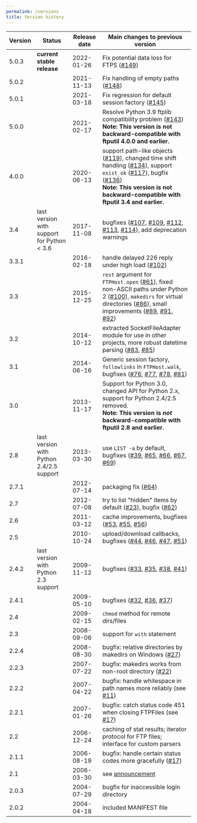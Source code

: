 ```yaml
---
permalink: /versions
title: Version history
---
```


| Version | Status | Release date | Main changes to previous version |
|---------|--------|--------------|----------------------------------|
| 5.0.3 | **current stable release** | 2022-01-26 | Fix potential data loss for FTPS ([#149](https://todo.sr.ht/~ssschwarzer/ftputil/149)) |
| 5.0.2 |  | 2021-11-13 | Fix handling of empty paths ([#148](https://todo.sr.ht/~ssschwarzer/ftputil/148)) |
| 5.0.1 |  | 2021-03-18 | Fix regression for default session factory ([#145](https://todo.sr.ht/~ssschwarzer/ftputil/145)) |
| 5.0.0 |  | 2021-02-17 | Resolve Python 3.9 ftplib compatibility problem ([#143](https://todo.sr.ht/~ssschwarzer/ftputil/143)) <br> **Note: This version is not backward-compatible with ftputil 4.0.0 and earlier.** |
| 4.0.0 |  | 2020-06-13 | support path-like objects ([#119](https://todo.sr.ht/~ssschwarzer/ftputil/119)), changed time shift handling ([#134](https://todo.sr.ht/~ssschwarzer/ftputil/134)), support `exist_ok` ([#117](https://todo.sr.ht/~ssschwarzer/ftputil/117)), bugfix ([#136](https://todo.sr.ht/~ssschwarzer/ftputil/136)) <br> **Note: This version is not backward-compatible with ftputil 3.4 and earlier.** |
| 3.4 | last version with support for Python < 3.6 | 2017-11-08 | bugfixes ([#107](https://todo.sr.ht/~ssschwarzer/ftputil/107), [#109](https://todo.sr.ht/~ssschwarzer/ftputil/109), [#112](https://todo.sr.ht/~ssschwarzer/ftputil/112), [#113](https://todo.sr.ht/~ssschwarzer/ftputil/113), [#114](https://todo.sr.ht/~ssschwarzer/ftputil/114)), add deprecation warnings |
| 3.3.1 | | 2016-02-18 | handle delayed 226 reply under high load ([#102](https://todo.sr.ht/~ssschwarzer/ftputil/102)) |
| 3.3 | | 2015-12-25 | `rest` argument for `FTPHost.open` ([#61](https://todo.sr.ht/~ssschwarzer/ftputil/61)), fixed non-ASCII paths under Python 2 ([#100](https://todo.sr.ht/~ssschwarzer/ftputil/100)), `makedirs` for virtual directories ([#86](https://todo.sr.ht/~ssschwarzer/ftputil/86)), small improvements ([#89](https://todo.sr.ht/~ssschwarzer/ftputil/89), [#91](https://todo.sr.ht/~ssschwarzer/ftputil/91), [#92](https://todo.sr.ht/~ssschwarzer/ftputil/92)) |
| 3.2 | | 2014-10-12 | extracted SocketFileAdapter module for use in other projects, more robust datetime parsing ([#83](https://todo.sr.ht/~ssschwarzer/ftputil/83), [#85](https://todo.sr.ht/~ssschwarzer/ftputil/85)) |
| 3.1 | | 2014-06-16 | Generic session factory, `followlinks` in `FTPHost.walk`, bugfixes ([#76](https://todo.sr.ht/~ssschwarzer/ftputil/76), [#77](https://todo.sr.ht/~ssschwarzer/ftputil/77), [#78](https://todo.sr.ht/~ssschwarzer/ftputil/78), [#81](https://todo.sr.ht/~ssschwarzer/ftputil/81)) |
| 3.0 | | 2013-11-17 | Support for Python 3.0, changed API for Python 2.x, support for Python 2.4/2.5 removed. <br> **Note: This version is *not* backward-compatible with ftputil 2.8 and earlier.** |
| 2.8 | last version with Python 2.4/2.5 support | 2013-03-30 | use `LIST -a` by default, bugfixes ([#39](https://todo.sr.ht/~ssschwarzer/ftputil/39), [#65](https://todo.sr.ht/~ssschwarzer/ftputil/65), [#66](https://todo.sr.ht/~ssschwarzer/ftputil/66), [#67](https://todo.sr.ht/~ssschwarzer/ftputil/67), [#69](https://todo.sr.ht/~ssschwarzer/ftputil/69)) |
| 2.7.1 | | 2012-07-14 | packaging fix ([#64](https://todo.sr.ht/~ssschwarzer/ftputil/64)) |
| 2.7 | | 2012-07-08 | try to list "hidden" items by default ([#23](https://todo.sr.ht/~ssschwarzer/ftputil/23)), bugfix ([#62](https://todo.sr.ht/~ssschwarzer/ftputil/62)) |
| 2.6 | | 2011-03-12 | cache improvements, bugfixes ([#53](https://todo.sr.ht/~ssschwarzer/ftputil/53), [#55](https://todo.sr.ht/~ssschwarzer/ftputil/55), [#56](https://todo.sr.ht/~ssschwarzer/ftputil/56)) |
| 2.5 | | 2010-10-24 | upload/download callbacks, bugfixes ([#44](https://todo.sr.ht/~ssschwarzer/ftputil/44), [#46](https://todo.sr.ht/~ssschwarzer/ftputil/46), [#47](https://todo.sr.ht/~ssschwarzer/ftputil/47), [#51](https://todo.sr.ht/~ssschwarzer/ftputil/51)) |
| 2.4.2 | last version with Python 2.3 support | 2009-11-12 | bugfixes ([#33](https://todo.sr.ht/~ssschwarzer/ftputil/33), [#35](https://todo.sr.ht/~ssschwarzer/ftputil/35), [#38](https://todo.sr.ht/~ssschwarzer/ftputil/38), [#41](https://todo.sr.ht/~ssschwarzer/ftputil/41)) |
| 2.4.1 | | 2009-05-10 | bugfixes ([#32](https://todo.sr.ht/~ssschwarzer/ftputil/32), [#36](https://todo.sr.ht/~ssschwarzer/ftputil/36), [#37](https://todo.sr.ht/~ssschwarzer/ftputil/37)) |
| 2.4 | | 2009-02-15 | `chmod` method for remote dirs/files |
| 2.3 | | 2008-09-06 | support for `with` statement |
| 2.2.4 | | 2008-08-30 | bugfix: relative directories by makedirs on Windows ([#27](https://todo.sr.ht/~ssschwarzer/ftputil/27)) |
| 2.2.3 | | 2007-07-22 | bugfix: makedirs works from non-root directory ([#22](https://todo.sr.ht/~ssschwarzer/ftputil/22)) |
| 2.2.2 | | 2007-04-22 | bugfix: handle whitespace in path names more reliably (see [#11](https://todo.sr.ht/~ssschwarzer/ftputil/11)) |
| 2.2.1 | | 2007-01-26 | bugfix: catch status code 451 when closing FTPFiles (see [#17](https://todo.sr.ht/~ssschwarzer/ftputil/17)) |
| 2.2 |  | 2006-12-24 | caching of stat results; iterator protocol for FTP files; interface for custom parsers   |
| 2.1.1 | | 2006-08-19 | bugfix: handle certain status codes more gracefully ([#17](https://todo.sr.ht/~ssschwarzer/ftputil/17)) |
| 2.1 | | 2006-03-30 | see [announcement](https://lists.sr.ht/~sschwarzer/ftputil/%3C442C4F04.90002%40sschwarzer.net%3E) |
| 2.0.3 | | 2004-07-29 | bugfix for inaccessible login directory |
| 2.0.2 | | 2004-04-18 | included MANIFEST file |
